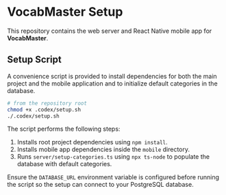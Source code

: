 # VocabMaster Setup

This repository contains the web server and React Native mobile app for **VocabMaster**.

## Setup Script

A convenience script is provided to install dependencies for both the main project and the mobile application and to initialize default categories in the database.

```bash
# from the repository root
chmod +x .codex/setup.sh
./.codex/setup.sh
```

The script performs the following steps:

1. Installs root project dependencies using `npm install`.
2. Installs mobile app dependencies inside the `mobile` directory.
3. Runs `server/setup-categories.ts` using `npx ts-node` to populate the database with default categories.

Ensure the `DATABASE_URL` environment variable is configured before running the script so the setup can connect to your PostgreSQL database.

